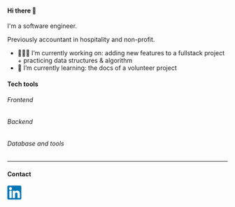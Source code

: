 #### Hi there 👋
<p>
I'm a software engineer. 
    
Previously accountant in hospitality and non-profit.
</p>

- 👩🏻‍💻 I’m currently working on: adding new features to a fullstack project + practicing data structures & algorithm
- 🌱 I’m currently learning: the docs of a volunteer project 

#### Tech tools
###### Frontend

###### Backend

###### Database and tools

---
#### Contact  

<a href='https://www.linkedin.com/in/jessicahsiang/'>
    <img height="32" align="left" alt="LinkedIn" src="icons/linkedin.png" />
</a>

<!--
**hsiangj/hsiangj** is a ✨ _special_ ✨ repository because its `README.md` (this file) appears on your GitHub profile.
- 👯 I’m looking to collaborate on ...
- 🤔 I’m looking for help with ...
- 💬 Ask me about ...
- 📫 How to reach me: ...
- 😄 Pronouns: ...
- ⚡ Fun fact: ...
-->
